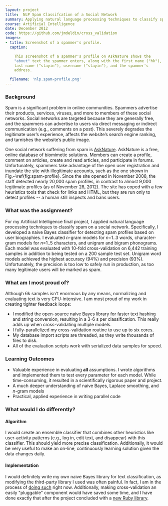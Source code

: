 ```yaml
---
layout: project
title:  NLP Spam Classifcation of a Social Network
summary: Applying natural language processing techniques to classify spam.
course: Artificial Intelligence
date: December 2012
code: https://github.com/jmdeldin/cross_validation
images:
- title: Screenshot of a spammer's profile.
  caption:

    This screenshot of a spammer's profile on AskNature shows the
    "about" text the spammer enters, along with the first name ("hk"),
    last name ("stayin"), username ("stayin"), and the spammer's
    address.

  filename: 'nlp.spam-profile.png'
---
```


### Background

Spam is a significant problem in online communities. Spammers advertise
their products, services, viruses, and more to members of these social
networks. Social networks are targeted because they are generally free,
and the spammers can advertise to users via direct messaging or indirect
communication (e.g., comments on a post). This severely degrades the
legitimate user&#8217;s experience, affects the website&#8217;s search engine
ranking, and tarnishes the website&#8217;s public image.

One social network suffering from spam is
[AskNature](http://www.asknature.org). AskNature is a free, online
database of biomimetic solutions. Members can create a profile, comment
on articles, create and read articles, and participate in forums.
Unfortunately, spammers take advantage of the open user registration and
inundate the site with illegitimate accounts, such as the one shown in
Fig.~\ref{fig:spam-profile}. Since the site opened in November 2008, the
staff detected nearly 20,000 spam profiles, in contrast to almost 9,000
legitimate profiles (as of November 28, 2012). The site has coped with a
few heuristics tools that check for links and HTML, but they are run
only to detect profiles -- a human still inspects and bans users.

### What was the assignment?

For my Artificial Intelligence final project, I applied natural language
processing techniques to classify spam on a social network.
Specifically, I developed a naive Bayes classifier for detecting spam
profiles based on user biographies. I evaluated *n*-gram models for
*n*=1..3 words, character-gram models for *n*=1..5 characters, and
unigram and bigram phonograms. Each model was evaluated with 10-fold
cross-validation on 6,442 training samples in addition to being tested
on a 200 sample test set. Unigram word models achieved the highest
accuracy (94%) and precision (93%). Unfortunately, the precision is too
low to safely run in production, as too many legitimate users will be
marked as spam.

### What am I most proud of?

Although 6k samples isn't enormous by any means, normalizing and
evaluating text is very CPU-intensive. I am most proud of my work in
creating tighter feedback loops:

- I modified the open-source naive Bayes library for faster text hashing
  and string conversion, resulting in a 3-6 s per classification. This
  really adds up when cross-validating multiple models.
- I fully-parallelized my cross-validation routine to use up to six
  cores.
- My database import scripts are threaded, as they write thousands of
  files to disk.
- All of the evaluation scripts work with serialized data samples for
  speed.


### Learning Outcomes

- Valuable experience in evaluating **all** assumptions. I wrote
  algorithms and implemented them to test every parameter for each
  model. While time-consuming, it resulted in a scientifically rigorous
  paper and project.
- A much deeper understanding of naive Bayes, Laplace smoothing, and
  *n*-gram models
- Practical, applied experience in writing parallel code

### What would I do differently?

#### Algorithm

I would create an ensemble classifier that combines other heuristics
like user-activity patterns (e.g., log in, edit text, and disappear)
with this classifier. This should yield more precise classification.
Additionally, it would be very useful to make an on-line, continuously
learning solution given the data changes daily.

#### Implementation

I would definitely write my own naive Bayes library for text
classification, as modifying the third-party library I used was often
painful. In fact, I am in the process of
[doing such](https://github.com/jmdeldin/bayes_motel "Code for a Ruby
library") right now. Additionally, making cross-validation an easily
"pluggable" component would have saved some time, and I have done
exactly that after the project concluded with a
[new Ruby library](https://github.com/jmdeldin/cross_validation).
